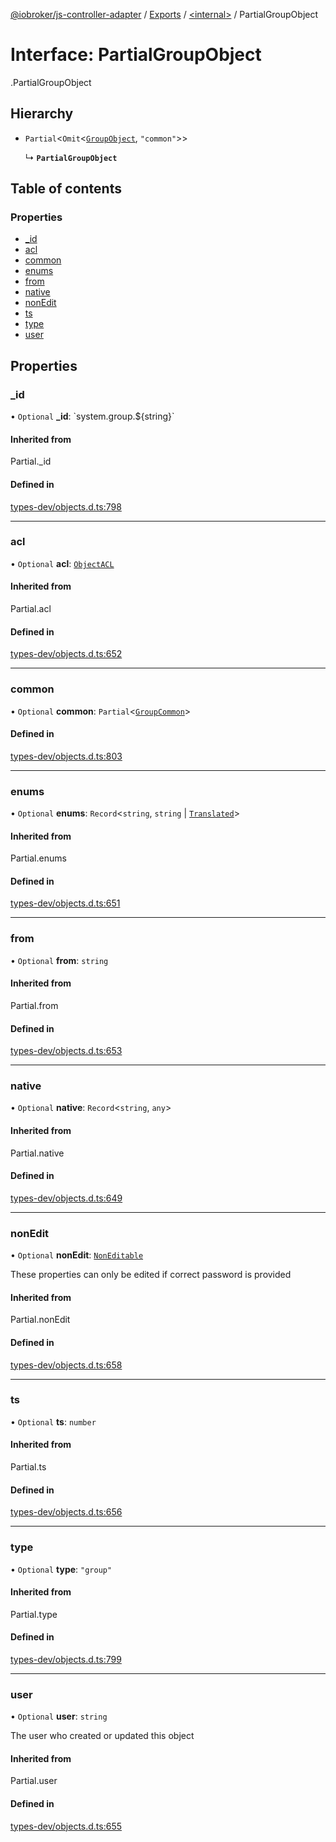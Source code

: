 [@iobroker/js-controller-adapter](../README.md) / [Exports](../modules.md) / [<internal\>](../modules/internal_.md) / PartialGroupObject

# Interface: PartialGroupObject

[<internal>](../modules/internal_.md).PartialGroupObject

## Hierarchy

- `Partial`<`Omit`<[`GroupObject`](internal_.GroupObject.md), ``"common"``\>\>

  ↳ **`PartialGroupObject`**

## Table of contents

### Properties

- [\_id](internal_.PartialGroupObject.md#_id)
- [acl](internal_.PartialGroupObject.md#acl)
- [common](internal_.PartialGroupObject.md#common)
- [enums](internal_.PartialGroupObject.md#enums)
- [from](internal_.PartialGroupObject.md#from)
- [native](internal_.PartialGroupObject.md#native)
- [nonEdit](internal_.PartialGroupObject.md#nonedit)
- [ts](internal_.PartialGroupObject.md#ts)
- [type](internal_.PartialGroupObject.md#type)
- [user](internal_.PartialGroupObject.md#user)

## Properties

### \_id

• `Optional` **\_id**: \`system.group.${string}\`

#### Inherited from

Partial.\_id

#### Defined in

[types-dev/objects.d.ts:798](https://github.com/ioBroker/ioBroker.js-controller/blob/777a3aab/packages/types-dev/objects.d.ts#L798)

___

### acl

• `Optional` **acl**: [`ObjectACL`](internal_.ObjectACL.md)

#### Inherited from

Partial.acl

#### Defined in

[types-dev/objects.d.ts:652](https://github.com/ioBroker/ioBroker.js-controller/blob/777a3aab/packages/types-dev/objects.d.ts#L652)

___

### common

• `Optional` **common**: `Partial`<[`GroupCommon`](internal_.GroupCommon.md)\>

#### Defined in

[types-dev/objects.d.ts:803](https://github.com/ioBroker/ioBroker.js-controller/blob/777a3aab/packages/types-dev/objects.d.ts#L803)

___

### enums

• `Optional` **enums**: `Record`<`string`, `string` \| [`Translated`](../modules/internal_.md#translated)\>

#### Inherited from

Partial.enums

#### Defined in

[types-dev/objects.d.ts:651](https://github.com/ioBroker/ioBroker.js-controller/blob/777a3aab/packages/types-dev/objects.d.ts#L651)

___

### from

• `Optional` **from**: `string`

#### Inherited from

Partial.from

#### Defined in

[types-dev/objects.d.ts:653](https://github.com/ioBroker/ioBroker.js-controller/blob/777a3aab/packages/types-dev/objects.d.ts#L653)

___

### native

• `Optional` **native**: `Record`<`string`, `any`\>

#### Inherited from

Partial.native

#### Defined in

[types-dev/objects.d.ts:649](https://github.com/ioBroker/ioBroker.js-controller/blob/777a3aab/packages/types-dev/objects.d.ts#L649)

___

### nonEdit

• `Optional` **nonEdit**: [`NonEditable`](internal_.NonEditable.md)

These properties can only be edited if correct password is provided

#### Inherited from

Partial.nonEdit

#### Defined in

[types-dev/objects.d.ts:658](https://github.com/ioBroker/ioBroker.js-controller/blob/777a3aab/packages/types-dev/objects.d.ts#L658)

___

### ts

• `Optional` **ts**: `number`

#### Inherited from

Partial.ts

#### Defined in

[types-dev/objects.d.ts:656](https://github.com/ioBroker/ioBroker.js-controller/blob/777a3aab/packages/types-dev/objects.d.ts#L656)

___

### type

• `Optional` **type**: ``"group"``

#### Inherited from

Partial.type

#### Defined in

[types-dev/objects.d.ts:799](https://github.com/ioBroker/ioBroker.js-controller/blob/777a3aab/packages/types-dev/objects.d.ts#L799)

___

### user

• `Optional` **user**: `string`

The user who created or updated this object

#### Inherited from

Partial.user

#### Defined in

[types-dev/objects.d.ts:655](https://github.com/ioBroker/ioBroker.js-controller/blob/777a3aab/packages/types-dev/objects.d.ts#L655)
